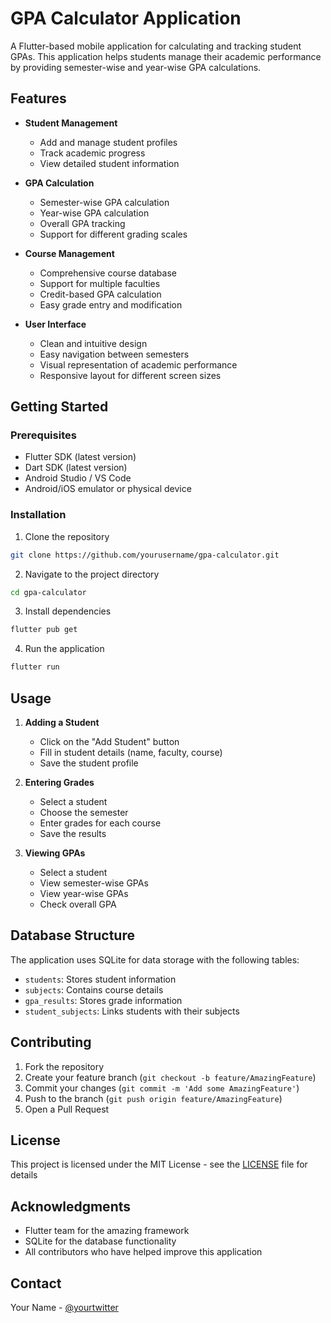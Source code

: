 # GPA Calculator Application

A Flutter-based mobile application for calculating and tracking student GPAs. This application helps students manage their academic performance by providing semester-wise and year-wise GPA calculations.

## Features

- **Student Management**
  - Add and manage student profiles
  - Track academic progress
  - View detailed student information

- **GPA Calculation**
  - Semester-wise GPA calculation
  - Year-wise GPA calculation
  - Overall GPA tracking
  - Support for different grading scales

- **Course Management**
  - Comprehensive course database
  - Support for multiple faculties
  - Credit-based GPA calculation
  - Easy grade entry and modification

- **User Interface**
  - Clean and intuitive design
  - Easy navigation between semesters
  - Visual representation of academic performance
  - Responsive layout for different screen sizes

## Getting Started

### Prerequisites

- Flutter SDK (latest version)
- Dart SDK (latest version)
- Android Studio / VS Code
- Android/iOS emulator or physical device

### Installation

1. Clone the repository
```bash
git clone https://github.com/yourusername/gpa-calculator.git
```

2. Navigate to the project directory
```bash
cd gpa-calculator
```

3. Install dependencies
```bash
flutter pub get
```

4. Run the application
```bash
flutter run
```

## Usage

1. **Adding a Student**
   - Click on the "Add Student" button
   - Fill in student details (name, faculty, course)
   - Save the student profile

2. **Entering Grades**
   - Select a student
   - Choose the semester
   - Enter grades for each course
   - Save the results

3. **Viewing GPAs**
   - Select a student
   - View semester-wise GPAs
   - View year-wise GPAs
   - Check overall GPA

## Database Structure

The application uses SQLite for data storage with the following tables:

- `students`: Stores student information
- `subjects`: Contains course details
- `gpa_results`: Stores grade information
- `student_subjects`: Links students with their subjects

## Contributing

1. Fork the repository
2. Create your feature branch (`git checkout -b feature/AmazingFeature`)
3. Commit your changes (`git commit -m 'Add some AmazingFeature'`)
4. Push to the branch (`git push origin feature/AmazingFeature`)
5. Open a Pull Request

## License

This project is licensed under the MIT License - see the [LICENSE](LICENSE) file for details

## Acknowledgments

- Flutter team for the amazing framework
- SQLite for the database functionality
- All contributors who have helped improve this application

## Contact

Your Name - [@yourtwitter](https://twitter.com/yourtwitter)



